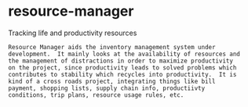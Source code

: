 # resource-manager
Tracking life and productivity resources

    Resource Manager aids the inventory management system under                                                                                                                                                                                                                                                                
    development.  It mainly looks at the availability of resources and                                                                                                                                                                                                                                                         
    the management of distractions in order to maximize productivity                                                                                                                                                                                                                                                           
    on the project, since productivity leads to solved problems which                                                                                                                                                                                                                                                          
    contributes to stability which recycles into productivity.  It is                                                                                                                                                                                                                                                          
    kind of a cross roads project, integrating things like bill                                                                                                                                                                                                                                                                
    payment, shopping lists, supply chain info, productiivty                                                                                                                                                                                                                                                                   
    conditions, trip plans, resource usage rules, etc. 
